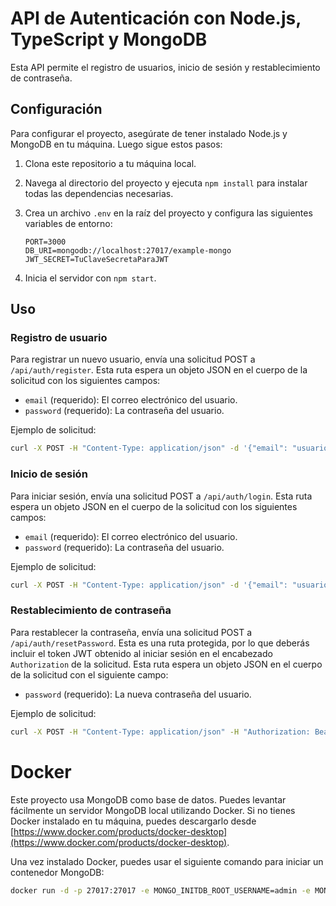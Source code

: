 # API de Autenticación con Node.js, TypeScript y MongoDB

Esta API permite el registro de usuarios, inicio de sesión y restablecimiento de contraseña.

## Configuración

Para configurar el proyecto, asegúrate de tener instalado Node.js y MongoDB en tu máquina. Luego sigue estos pasos:

1. Clona este repositorio a tu máquina local.
2. Navega al directorio del proyecto y ejecuta `npm install` para instalar todas las dependencias necesarias.
3. Crea un archivo `.env` en la raíz del proyecto y configura las siguientes variables de entorno:

    ```
    PORT=3000
    DB_URI=mongodb://localhost:27017/example-mongo
    JWT_SECRET=TuClaveSecretaParaJWT
    ```

4. Inicia el servidor con `npm start`. 

## Uso

### Registro de usuario

Para registrar un nuevo usuario, envía una solicitud POST a `/api/auth/register`. Esta ruta espera un objeto JSON en el cuerpo de la solicitud con los siguientes campos:

- `email` (requerido): El correo electrónico del usuario.
- `password` (requerido): La contraseña del usuario.

Ejemplo de solicitud:

```bash
curl -X POST -H "Content-Type: application/json" -d '{"email": "usuario@ejemplo.com", "password": "contraseña"}' http://localhost:3000/api/auth/register
```


### Inicio de sesión

Para iniciar sesión, envía una solicitud POST a `/api/auth/login`. Esta ruta espera un objeto JSON en el cuerpo de la solicitud con los siguientes campos:

- `email` (requerido): El correo electrónico del usuario.
- `password` (requerido): La contraseña del usuario.

Ejemplo de solicitud:

```bash
curl -X POST -H "Content-Type: application/json" -d '{"email": "usuario@ejemplo.com", "password": "contraseña"}' http://localhost:3000/api/auth/login
```

### Restablecimiento de contraseña

Para restablecer la contraseña, envía una solicitud POST a `/api/auth/resetPassword`. Esta es una ruta protegida, por lo que deberás incluir el token JWT obtenido al iniciar sesión en el encabezado `Authorization` de la solicitud. Esta ruta espera un objeto JSON en el cuerpo de la solicitud con el siguiente campo:

- `password` (requerido): La nueva contraseña del usuario.

Ejemplo de solicitud:

```bash
curl -X POST -H "Content-Type: application/json" -H "Authorization: Bearer <TuToken>" -d '{"password": "nuevaContraseña"}' http://localhost:3000/api/auth/resetPassword
```

# Docker

Este proyecto usa MongoDB como base de datos. Puedes levantar fácilmente un servidor MongoDB local utilizando Docker. Si no tienes Docker instalado en tu máquina, puedes descargarlo desde [https://www.docker.com/products/docker-desktop](https://www.docker.com/products/docker-desktop).

Una vez instalado Docker, puedes usar el siguiente comando para iniciar un contenedor MongoDB:

```bash
docker run -d -p 27017:27017 -e MONGO_INITDB_ROOT_USERNAME=admin -e MONGO_INITDB_ROOT_PASSWORD=secret -e MONGO_INITDB_DATABASE=mongo-example --name mongodb mongo
```
